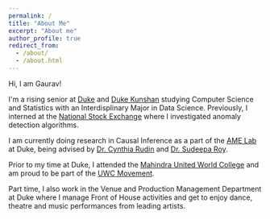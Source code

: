```yaml
---
permalink: /
title: "About Me"
excerpt: "About me"
author_profile: true
redirect_from: 
  - /about/
  - /about.html
---
```


Hi, I am Gaurav!

I'm a rising senior at [Duke](https://duke.edu/) and [Duke Kunshan](https://www.dukekunshan.edu.cn/)  studying Computer Science and Statistics with an Interdisplinary Major in Data Science. Previously, I interned at the [National Stock Exchange](https://www.nseindia.com/) where I investigated anomaly detection algorithms.

I am currently doing research in Causal Inference as a part of the [AME Lab](https://almost-matching-exactly.github.io/) at Duke, being advised by [Dr. Cynthia Rudin](https://users.cs.duke.edu/~sudeepa/) and [Dr. Sudeepa Roy](https://users.cs.duke.edu/~cynthia/). 


Prior to my time at Duke, I attended the [Mahindra United World College](https://uwcmahindracollege.org) and am proud to be part of the [UWC Movement](https://www.uwc.org/). 

Part time, I also work in the Venue and Production Management Department at Duke where I manage Front of House activities and get to enjoy dance, theatre and music performances from leading artists.
